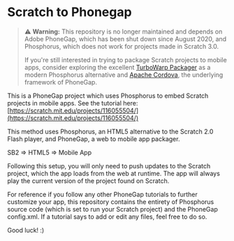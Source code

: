 # Scratch to Phonegap

> ⚠️ **Warning:** This repository is no longer maintained and depends on Adobe PhoneGap, which has been shut down since August 2020, and Phosphorus, which does not work for projects made in Scratch 3.0.
>
> If you're still interested in trying to package Scratch projects to mobile apps, consider exploring the excellent [TurboWarp Packager](https://packager.turbowarp.org/) as a modern Phosphorus alternative and [Apache Cordova](https://cordova.apache.org/), the underlying framework of PhoneGap.

This is a PhoneGap project which uses Phosphorus to embed Scratch projects in mobile apps. See the tutorial here: [https://scratch.mit.edu/projects/116055504/](https://scratch.mit.edu/projects/116055504/)

This method uses Phosphorus, an HTML5 alternative to the Scratch 2.0 Flash player, and PhoneGap, a web to mobile app packager.

SB2 => HTML5 => Mobile App

Following this setup, you will only need to push updates to the Scratch project, which the app loads from the web at runtime. The app will always play the current version of the project found on Scratch.

For reference if you follow any other PhoneGap tutorials to further customize your app, this repository contains the entirety of Phosphorus source code (which is set to run your Scratch project) and the PhoneGap config.xml. If a tutorial says to add or edit any files, feel free to do so.

Good luck!  :)
